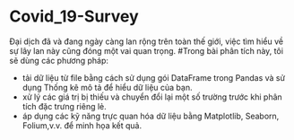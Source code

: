 # Covid_19-Survey
Đại dịch đã và đang ngày càng lan rộng trên toàn thế giới, việc tìm hiểu về sự lây lan này cũng đóng một vai quan trọng.
#Trong bài phân tích này, tôi sẽ dùng các phương pháp:
- tải dữ liệu từ file bằng cách sử dụng gói DataFrame trong Pandas và sử dụng Thống kê mô tả để hiểu dữ liệu của bạn. 
- xử lý các giá trị bị thiếu và chuyển đổi lại một số trường trước khi phân tích đặc trưng riêng lẻ. 
- áp dụng các kỹ năng trực quan hóa dữ liệu bằng Matplotlib, Seaborn, Folium,v.v. để minh họa kết quả. 
